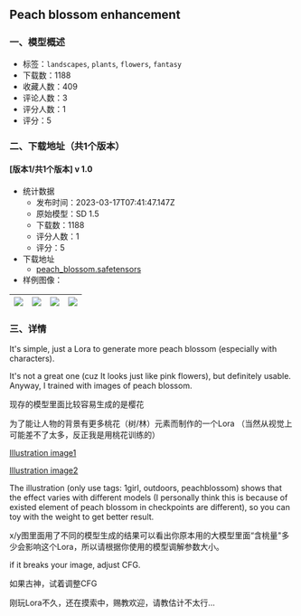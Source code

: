 ## Peach blossom enhancement
### 一、模型概述

- 标签：`landscapes`, `plants`, `flowers`, `fantasy`
- 下载数：1188
- 收藏人数：409
- 评论人数：3
- 评分人数：1
- 评分：5

### 二、下载地址（共1个版本）

#### [版本1/共1个版本] v 1.0

- 统计数据
  - 发布时间：2023-03-17T07:41:47.147Z
  - 原始模型：SD 1.5
  - 下载数：1188
  - 评分人数：1
  - 评分：5
- 下载地址
  - [peach_blossom.safetensors](https://civitai.com/api/download/models/20239)
- 样例图像：

| <img src="https://image.civitai.com/xG1nkqKTMzGDvpLrqFT7WA/04ced736-8e12-46bd-e9d7-76f3eb08c000/width=450/214102.jpeg" /> | <img src="https://image.civitai.com/xG1nkqKTMzGDvpLrqFT7WA/f5b4fda0-a029-488f-5398-4adc83831f00/width=450/214096.jpeg" /> | <img src="https://image.civitai.com/xG1nkqKTMzGDvpLrqFT7WA/97adf280-b2a8-4e9a-f9f6-aa952608eb00/width=450/214101.jpeg" /> | <img src="https://image.civitai.com/xG1nkqKTMzGDvpLrqFT7WA/79648f39-717b-45eb-c05f-9d4cbe011800/width=450/214103.jpeg" /> |
| ---- | ---- | ---- | ---- |


### 三、详情
<p>It's simple, just a Lora to generate more peach blossom (especially with characters).</p><p>It's not a great one (cuz It looks just like pink flowers), but definitely usable. Anyway, I trained with images of peach blossom.</p><p>现存的模型里面比较容易生成的是樱花</p><p>为了能让人物的背景有更多桃花（树/林）元素而制作的一个Lora （当然从视觉上可能差不了太多，反正我是用桃花训练的）</p><p></p><p></p><p><a target="_blank" rel="ugc" href="https://sm.ms/image/jsIv2Pr1CWDuN6w">Illustration image1</a></p><p><a target="_blank" rel="ugc" href="https://sm.ms/image/kWhSYc89f1GeVKR">Illustration image2</a></p><p>The illustration (only use tags: 1girl, outdoors, peachblossom) shows that the effect varies with different models (I personally think this is because of existed element of peach blossom in checkpoints are different), so you can toy with the weight to get better result.</p><p>x/y图里面用了不同的模型生成的结果可以看出你原本用的大模型里面“含桃量"多少会影响这个Lora，所以请根据你使用的模型调解参数大小。</p><p></p><p>if it breaks your image, adjust CFG.</p><p>如果古神，试着调整CFG</p><p></p><p>刚玩Lora不久，还在摸索中，赐教欢迎，请教估计不太行…</p>